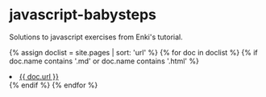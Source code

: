 # javascript-babysteps
Solutions to javascript exercises from Enki's tutorial.




{% assign doclist = site.pages | sort: 'url'  %}
{% for doc in doclist %}
    {% if doc.name contains '.md' or doc.name contains '.html' %}
        <li><a href="{{ site.baseurl }}{{ doc.url }}">{{ doc.url }}</a></li>
    {% endif %}
{% endfor %}
